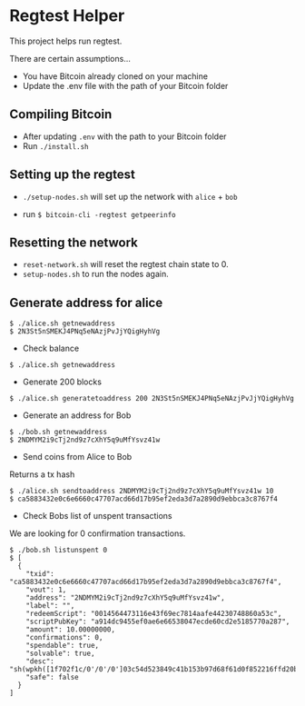 # Regtest Helper

This project helps run regtest.

There are certain assumptions... 

* You have Bitcoin already cloned on your machine
* Update the .env file with the path of your Bitcoin folder

## Compiling Bitcoin

* After updating `.env` with the path to your Bitcoin folder
* Run `./install.sh`

## Setting up the regtest

* `./setup-nodes.sh` will set up the network with `alice` + `bob`

* run  `$ bitcoin-cli -regtest getpeerinfo`

## Resetting the network

* `reset-network.sh` will reset the regtest chain state to 0.
* `setup-nodes.sh` to run the nodes again.

## Generate address for alice

```
$ ./alice.sh getnewaddress
$ 2N3St5nSMEKJ4PNq5eNAzjPvJjYQigHyhVg
```

* Check balance

```
$ ./alice.sh getnewaddress
```

* Generate 200 blocks

```
$ ./alice.sh generatetoaddress 200 2N3St5nSMEKJ4PNq5eNAzjPvJjYQigHyhVg 
```

* Generate an address for Bob

```
$ ./bob.sh getnewaddress
$ 2NDMYM2i9cTj2nd9z7cXhY5q9uMfYsvz41w
```

* Send coins from Alice to Bob

Returns a tx hash
```
$ ./alice.sh sendtoaddress 2NDMYM2i9cTj2nd9z7cXhY5q9uMfYsvz41w 10
$ ca5883432e0c6e6660c47707acd66d17b95ef2eda3d7a2890d9ebbca3c8767f4
```

* Check Bobs list of unspent transactions

We are looking for 0 confirmation transactions.

```
$ ./bob.sh listunspent 0
$ [
  {
    "txid": "ca5883432e0c6e6660c47707acd66d17b95ef2eda3d7a2890d9ebbca3c8767f4",
    "vout": 1,
    "address": "2NDMYM2i9cTj2nd9z7cXhY5q9uMfYsvz41w",
    "label": "",
    "redeemScript": "0014564473116e43f69ec7814aafe44230748860a53c",
    "scriptPubKey": "a914dc9455ef0ae6e66538047ecde60cd2e5185770a287",
    "amount": 10.00000000,
    "confirmations": 0,
    "spendable": true,
    "solvable": true,
    "desc": "sh(wpkh([1f702f1c/0'/0'/0']03c54d523849c41b153b97d68f61d0f852216ffd20bfccbb9c215342d8f757514e))#5wwaxhwa",
    "safe": false
  }
]
```
